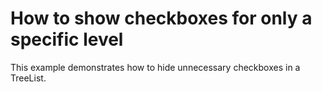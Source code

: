 # How to show checkboxes for only a specific level


<p>This example demonstrates how to hide unnecessary checkboxes in a TreeList.</p>

<br/>


